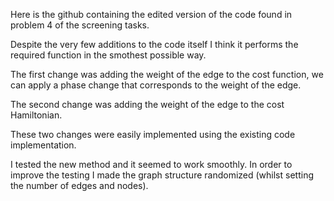 
Here is the github containing the edited version of the code found in problem 4 of the screening tasks. 

Despite the very few additions to the code itself I think it performs the required function in the smothest possible way. 

The first change was adding the weight of the edge to the cost function, we can apply a phase change that corresponds to the weight of the edge. 

The second change was adding the weight of the edge to the cost Hamiltonian.

These two changes were easily implemented using the existing code implementation. 

I tested the new method and it seemed to work smoothly. In order to improve the testing I made the graph structure randomized (whilst setting the number of edges and nodes).
